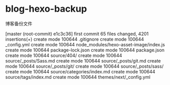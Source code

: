 # blog-hexo-backup
博客备份文件

[master (root-commit) e1c3c36] first commit
 65 files changed, 4201 insertions(+)
 create mode 100644 .gitignore
 create mode 100644 _config.yml
 create mode 100644 node_modules/hexo-asset-image/index.js
 create mode 100644 package-lock.json
 create mode 100644 package.json
 create mode 100644 source/404/
 create mode 100644 source/_posts/Sass.md
 create mode 100644 source/_posts/git.md
 create mode 100644 source/_posts/git/
 create mode 100644 source/_posts/sass/
 create mode 100644 source/categories/index.md
 create mode 100644 source/tags/index.md
 create mode 100644 themes/next/_config.yml
